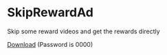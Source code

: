 # SkipRewardAd
Skip some reward videos and get the rewards directly

[Download](https://www.lanzouy.com/b05dmwlji) (Password is 0000)